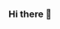 ### Hi there 👋

<!--
**OscarRCH/OscarRCH** is a ✨ _special_ ✨ repository because its `README.md` (this file) appears on your GitHub profile.

Here are some ideas to get you started:

- 🔭 I'm currenlty studying my Bachelor's degree in Chemical Engenering at EPFL
- 🌱 I’m currently learning ...
- 👯 I’m looking to collaborate on ...
- 🤔 I’m looking for help with ...
- 💬 Ask me about ...
- 📫 My email adress: oscar.rosseneu@epfl.ch
- 😄 Pronouns: ...
- ⚡ Fun fact: ...
-->
